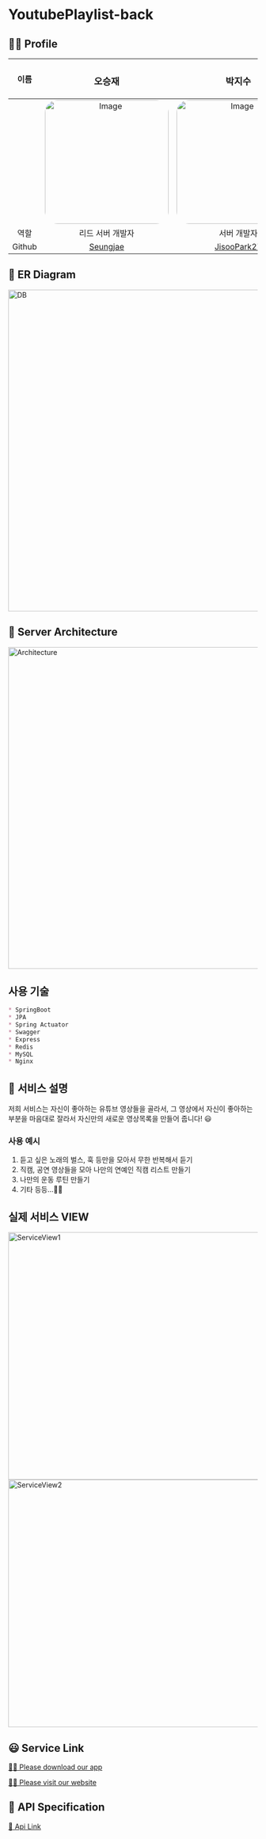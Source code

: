 # YoutubePlaylist-back

## 🙋‍♂️ Profile
|이름|<h3>오승재</h3>|<h3>박지수</h3>|
|:--:|:--:|:--:|
| |<img style="border-radius: 10%" width="250px" height="250px" alt="Image" src="https://user-images.githubusercontent.com/33858991/144629519-d6df6690-f692-4d62-aa9e-d547a0685685.jpeg">|<img style="border-radius: 10%" width="250px" height="250px" alt="Image" src="https://user-images.githubusercontent.com/33858991/144629224-9446bdae-1e7e-4ab5-b910-351c507e9edf.jpeg">| 
|역할|리드 서버 개발자|서버 개발자|
|Github|<a href="https://github.com/oh980225">Seungjae</a>|<a href="https://github.com/JisooPark27">JisooPark27</a>|

## 🔗 ER Diagram
<img width="650px" alt="DB" src="https://user-images.githubusercontent.com/33858991/144629998-5e55f073-7dd1-40b3-a30c-3a3aa641ec6e.png">

## 🧱 Server Architecture
<img width="650px" alt="Architecture" src="https://user-images.githubusercontent.com/33858991/144643056-37dc835a-20ce-4e90-9ece-946e8a2b18a8.png">

## 사용 기술
```md
* SpringBoot
* JPA
* Spring Actuator
* Swagger
* Express
* Redis
* MySQL
* Nginx
```

## 📃 서비스 설명
저희 서비스는 자신이 좋아하는 유튜브 영상들을 골라서, 그 영상에서 자신이 좋아하는 부분을 마음대로 잘라서 자신만의 새로운 영상목록을 만들어 줍니다! 😃

### **사용 예시**
1. 듣고 싶은 노래의 벌스, 훅 등만을 모아서 무한 반복해서 듣기
2. 직캠, 공연 영상들을 모아 나만의 연예인 직캠 리스트 만들기
3. 나만의 운동 루틴 만들기
4. 기타 등등...👍🏼

## 실제 서비스 VIEW
<img width="650px" height="500px" alt="ServiceView1" src="https://user-images.githubusercontent.com/33858991/144638774-7bc35002-8774-4792-bc12-9d2d53b3e2de.jpeg">
<br>
<img width="650px" height="500px" alt="ServiceView2" src="https://user-images.githubusercontent.com/33858991/144638795-e7e18bb8-4839-4fb4-b0da-d1e15202590b.jpeg">

## 😃 Service Link
[👐🏻 Please download our app](https://play.google.com/store/apps/details?id=com.callmeshin75.yourlist)

[👐🏻 Please visit our website](https://www.yourlist.me/)


## 📕 API Specification

[📖 Api Link](https://www.yourlist.kro.kr/swagger-ui/index.html?configUrl=/v3/api-docs/swagger-config)
